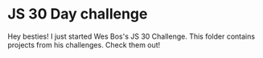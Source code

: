 # JS 30 Day challenge

Hey besties! I just started Wes Bos's JS 30 Challenge. This folder contains projects from his challenges. Check them out!
